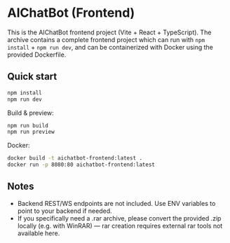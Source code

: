 # AIChatBot (Frontend)

This is the AIChatBot frontend project (Vite + React + TypeScript).
The archive contains a complete frontend project which can run with `npm install` + `npm run dev`,
and can be containerized with Docker using the provided Dockerfile.

## Quick start

```bash
npm install
npm run dev
```

Build & preview:
```bash
npm run build
npm run preview
```

Docker:
```bash
docker build -t aichatbot-frontend:latest .
docker run -p 8080:80 aichatbot-frontend:latest
```

## Notes
- Backend REST/WS endpoints are not included. Use ENV variables to point to your backend if needed.
- If you specifically need a .rar archive, please convert the provided .zip locally (e.g. with WinRAR) — rar creation requires external rar tools not available here.
